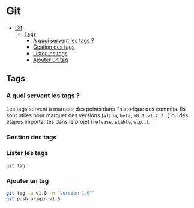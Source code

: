 # Git

- [Git](#git)
  - [Tags](#tags)
    - [A quoi servent les tags ?](#a-quoi-servent-les-tags-)
    - [Gestion des tags](#gestion-des-tags)
    - [Lister les tags](#lister-les-tags)
    - [Ajouter un tag](#ajouter-un-tag)


## Tags

### A quoi servent les tags ?

Les tags servent à marquer des points dans l'historique des commits. Ils sont utiles pour marquer des versions (`alpha`, `beta`, `v0.1`, `v1.2.3`...) ou des étapes importantes dans le projet (`release`, `stable`, `wip`...).

### Gestion des tags

### Lister les tags

`git tag`

### Ajouter un tag

```bash
git tag -a v1.0 -m "Version 1.0"`
git push origin v1.0
```
